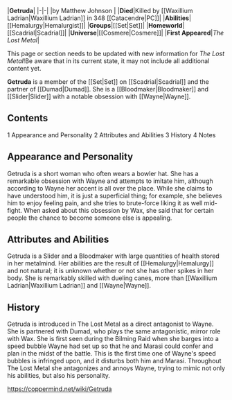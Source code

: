 |**Getruda**|
|-|-|
|by  Matthew Johnson |
|**Died**|Killed by [[Waxillium Ladrian\|Waxillium Ladrian]] in 348 [[Catacendre\|PC]]|
|**Abilities**|[[Hemalurgy\|Hemalurgist]]|
|**Groups**|[[Set\|Set]]|
|**Homeworld**|[[Scadrial\|Scadrial]]|
|**Universe**|[[Cosmere\|Cosmere]]|
|**First Appeared**|*The Lost Metal*|

This page or section needs to be updated with new information for *The Lost Metal*!Be aware that in its current state, it may not include all additional content yet.

**Getruda** is a member of the [[Set\|Set]] on [[Scadrial\|Scadrial]] and the partner of [[Dumad\|Dumad]]. She is a [[Bloodmaker\|Bloodmaker]] and [[Slider\|Slider]] with a notable obsession with [[Wayne\|Wayne]].

## Contents

1 Appearance and Personality
2 Attributes and Abilities
3 History
4 Notes


## Appearance and Personality
Getruda is a short woman who often wears a bowler hat. She has a remarkable obsession with Wayne and attempts to imitate him, although according to Wayne her accent is all over the place. While she claims to have understood him, it is just a superficial thing; for example, she believes him to enjoy feeling pain, and she tries to brute-force liking it as well mid-fight. When asked about this obsession by Wax, she said that for certain people the chance to become someone else is appealing.

## Attributes and Abilities
Getruda is a Slider and a Bloodmaker with large quantities of health stored in her metalmind. Her abilities are the result of [[Hemalurgy\|Hemalurgy]] and not natural; it is unknown whether or not she has other spikes in her body. She is remarkably skilled with dueling canes, more than [[Waxillium Ladrian\|Waxillium Ladrian]] and [[Wayne\|Wayne]].

## History
Getruda is introduced in The Lost Metal as a direct antagonist to Wayne. She is partnered with Dumad, who plays the same antagonistic, mirror role with Wax. She is first seen during the Bilming Raid when she barges into a speed bubble Wayne had set up so that he and Marasi could confer and plan in the midst of the battle. This is the first time one of Wayne's speed bubbles is infringed upon, and it disturbs both him and Marasi.
Throughout The Lost Metal she antagonizes and annoys Wayne, trying to mimic not only his abilities, but also his personality.



https://coppermind.net/wiki/Getruda